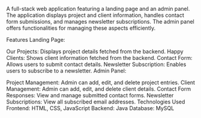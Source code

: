 A full-stack web application featuring a landing page and an admin panel. The application displays project and client information, handles contact form submissions, and manages newsletter subscriptions. The admin panel offers functionalities for managing these aspects efficiently.

Features
Landing Page:

Our Projects: Displays project details fetched from the backend.
Happy Clients: Shows client information fetched from the backend.
Contact Form: Allows users to submit contact details.
Newsletter Subscription: Enables users to subscribe to a newsletter.
Admin Panel:

Project Management: Admin can add, edit, and delete project entries.
Client Management: Admin can add, edit, and delete client details.
Contact Form Responses: View and manage submitted contact forms.
Newsletter Subscriptions: View all subscribed email addresses.
Technologies Used
Frontend: HTML, CSS, JavaScript
Backend: Java
Database: MySQL
